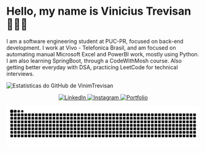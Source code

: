 # Hello, my name is Vinicius Trevisan 🙋🏻‍♂️ 

I am a software engineering student at PUC-PR, focused on back-end development.
I work at Vivo - Telefonica Brasil, and am focused on automating manual Microsoft Excel and PowerBI work, mostly using Python.
I am also learning SpringBoot, through a CodeWithMosh course. Also getting better everyday with DSA, practicing LeetCode for technical interviews.

![Estatísticas do GitHub de VinimTrevisan](https://github-readme-stats.vercel.app/api?username=VinimTrevisan&show_icons=true&theme=dark&include_all_commits=true&count_private=true)

<div align="center">
  <a href="https://www.linkedin.com/in/vinicius-meier-trevisan-741b66329/ target="_blank">
    <img src="https://img.shields.io/badge/LinkedIn-0077B5?style=for-the-badge&logo=linkedin&logoColor=white" alt="LinkedIn">
  </a>
  <a href="https://www.instagram.com/vinii.trevisan/" target="_blank">
    <img src="https://img.shields.io/badge/Instagram-E4405F?style=for-the-badge&logo=instagram&logoColor=white" alt="Instagram">
  </a>
  <a href="https://vinimtrevisan.github.io/Portfolio/" target="_blank">
    <img src="https://img.shields.io/badge/Portfólio-000000?style=for-the-badge&logo=google-chrome&logoColor=white" alt="Portfolio">
  </a>
</div>




![Animação da Cobrinha](https://raw.githubusercontent.com/VinimTrevisan/VinimTrevisan/output/github-contribution-grid-snake-dark.svg)

